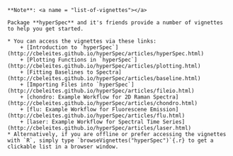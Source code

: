 <!-- # Original file resides in r-hyperspec/pkg-skelton.
# Do not edit in any other repo.
# Edit at r-hyperspec/pkg-skelton, then push there and
# this file will be deployed. -->
<!-- ======================================================================= -->
```{block, type="note-t", echo = TRUE}
**Note**: <a name = "list-of-vignettes"></a>

Package **hyperSpec** and it's friends provide a number of vignettes to help you get started.

* You can access the vignettes via these links:
    + [Introduction to `hyperSpec`](http://cbeleites.github.io/hyperSpec/articles/hyperSpec.html)
    + [Plotting Functions in `hyperSpec`](http://cbeleites.github.io/hyperSpec/articles/plotting.html)
    + [Fitting Baselines to Spectra](http://cbeleites.github.io/hyperSpec/articles/baseline.html)
    + [Importing Files into `hyperSpec`](http://cbeleites.github.io/hyperSpec/articles/fileio.html)
    + [chondro: Example Workflow for 2D Raman Spectra](http://cbeleites.github.io/hyperSpec/articles/chondro.html)
    + [flu: Example Workflow for Fluorescene Emission](http://cbeleites.github.io/hyperSpec/articles/flu.html)
    + [laser: Example Workflow for Spectral Time Series](http://cbeleites.github.io/hyperSpec/articles/laser.html)
* Alternatively, if you are offline or prefer accessing the vignettes with `R`, simply type `browseVignettes("hyperSpec")`{.r} to get a clickable list in a browser window.
```
<!-- ======================================================================= -->
